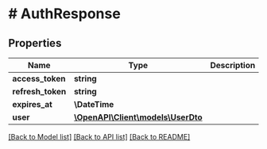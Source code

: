 # # AuthResponse

## Properties

Name | Type | Description | Notes
------------ | ------------- | ------------- | -------------
**access_token** | **string** |  |
**refresh_token** | **string** |  |
**expires_at** | **\DateTime** |  |
**user** | [**\OpenAPI\Client\models\UserDto**](UserDto.md) |  |

[[Back to Model list]](../../README.md#models) [[Back to API list]](../../README.md#endpoints) [[Back to README]](../../README.md)
